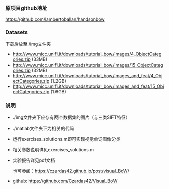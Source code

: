 ### 原项目github地址

https://github.com/lambertoballan/handsonbow



### Datasets

下载后放至./img文件夹

- http://www.micc.unifi.it/downloads/tutorial_bow/images/4_ObjectCategories.zip (33MB)
- http://www.micc.unifi.it/downloads/tutorial_bow/images/15_ObjectCategories.zip (32MB)
- http://www.micc.unifi.it/downloads/tutorial_bow/images_and_feat/4_ObjectCategories.zip (1.2GB)
- http://www.micc.unifi.it/downloads/tutorial_bow/images_and_feat/15_ObjectCategories.zip (1.6GB)



### 说明

- ./img文件夹下应存有两个数据集的图片（与三类SIFT特征）

- ./matlab文件夹下为相关的代码

- 运行exercises_solutions.m即可实现视觉单词图像分类

- 相关参数说明详见exercises_solutions.m

- 实验报告详见pdf文档

  也可参阅：https://czardas42.github.io/post/visual_BoW/

- github:   https://github.com/Czardas42/Visual_BoW